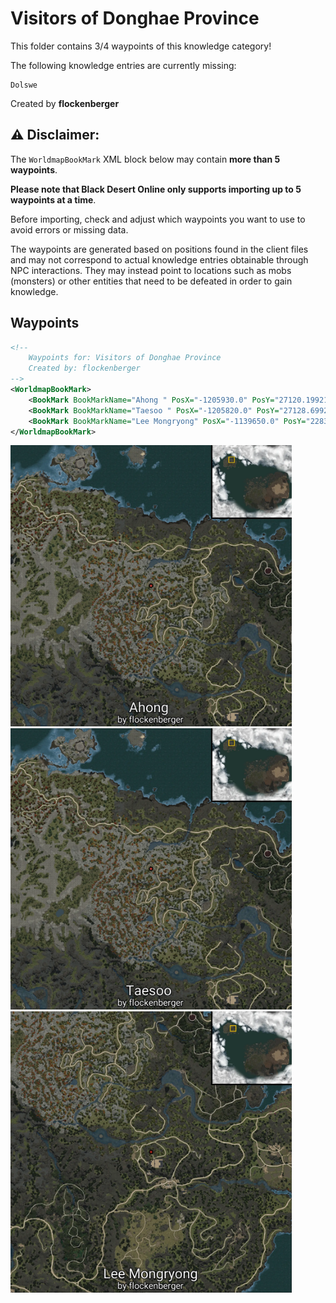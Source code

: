 # Visitors of Donghae Province

This folder contains 3/4 waypoints of this knowledge category!

The following knowledge entries are currently missing: 

```
Dolswe
```


Created by **flockenberger**

## ⚠️ Disclaimer:
The `WorldmapBookMark` XML block below may contain **more than 5 waypoints**.

**Please note that Black Desert Online only supports importing up to 5 waypoints at a time**.

Before importing, check and adjust which waypoints you want to use to avoid errors or missing data.

The waypoints are generated based on positions found in the client files and may not correspond to actual knowledge entries obtainable through NPC interactions.
They may instead point to locations such as mobs (monsters) or other entities that need to be defeated in order to gain knowledge.

## Waypoints
```xml
<!--
    Waypoints for: Visitors of Donghae Province
    Created by: flockenberger
-->
<WorldmapBookMark>
    <BookMark BookMarkName="Ahong " PosX="-1205930.0" PosY="27120.19921875" PosZ="1405480.0" />
    <BookMark BookMarkName="Taesoo " PosX="-1205820.0" PosY="27128.69921875" PosZ="1405150.0" />
    <BookMark BookMarkName="Lee Mongryong" PosX="-1139650.0" PosY="22837.5" PosZ="1300220.0" />
</WorldmapBookMark>
```

<img src="./Visitors of Donghae Province_Ahong _Preview.webp" width="450"/> <img src="./Visitors of Donghae Province_Taesoo _Preview.webp" width="450"/> <img src="./Visitors of Donghae Province_Lee Mongryong_Preview.webp" width="450"/> 